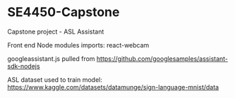 # SE4450-Capstone
Capstone project - ASL Assistant

Front end Node modules imports:
react-webcam

googleassistant.js pulled from https://github.com/googlesamples/assistant-sdk-nodejs

ASL dataset used to train model: https://www.kaggle.com/datasets/datamunge/sign-language-mnist/data
